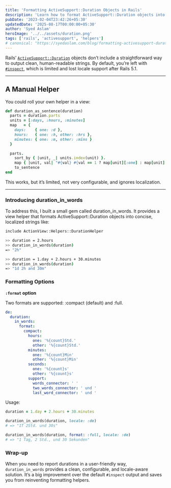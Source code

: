 ```yaml
---
title: 'Formatting ActiveSupport::Duration Objects in Rails'
description: 'Learn how to format ActiveSupport::Duration objects into concise, human-readable strings with locale support using the duration_in_words gem.'
pubDate: '2023-02-04T23:42:26+05:30'
updatedDate: '2025-08-17T00:00:00+05:30'
author: 'Syed Aslam'
heroImage: '../../assets/duration.png'
tags: ['rails', 'activesupport', 'helpers']
# canonical: "https://syedaslam.com/blog/formatting-activesupport-duration-objects/"
---
```


Rails’ [`ActiveSupport::Duration`](https://api.rubyonrails.org/classes/ActiveSupport/Duration.html) objects don’t include a straightforward way to output clean, human-readable strings. By default, you’re left with [`#inspect`](https://github.com/rails/rails/blob/main/activesupport/lib/active_support/duration.rb#L444), which is limited and lost locale support after Rails 5.1.

---

## A Manual Helper

You could roll your own helper in a view:

```ruby
def duration_as_sentence(duration)
  parts = duration.parts
  units = [:days, :hours, :minutes]
  map   = {
    days:    { one: :d },
    hours:   { one: :h, other: :hrs },
    minutes: { one: :m, other: :mins }
  }

  parts.
    sort_by { |unit, _| units.index(unit) }.
    map { |unit, val| "#{val} #{val == 1 ? map[unit][:one] : map[unit][:other]}" }.
    to_sentence
end
```

This works, but it’s limited, not very configurable, and ignores localization.

---

### Introducing duration_in_words

To address this, I built a small gem called duration_in_words.
It provides a view helper that formats ActiveSupport::Duration objects into concise, localized strings like:

```bash
include ActionView::Helpers::DurationHelper

>> duration = 2.hours
>> duration_in_words(duration)
=> "2h"

>> duration = 1.day + 2.hours + 30.minutes
>> duration_in_words(duration)
=> "1d 2h and 30m"
```

### Formatting Options

**`:format` option**

Two formats are supported: :compact (default) and :full.

```yaml
de:
  duration:
    in_words:
      format:
        compact:
          hours:
            one: '%{count}Std.'
            other: '%{count}Std.'
          minutes:
            one: '%{count}Min'
            other: '%{count}Min'
          seconds:
            one: '%{count}s'
            other: '%{count}s'
          support:
            words_connector: ' '
            two_words_connector: ' und '
            last_word_connector: ' und '
```

Usage:

```ruby
duration = 1.day + 2.hours + 30.minutes

duration_in_words(duration, locale: :de)
# => "1T 2Std. und 30s"

duration_in_words(duration, format: :full, locale: :de)
# => "1 Tag, 2 Std., und 30 Sekunden"
```

### Wrap-up

When you need to report durations in a user-friendly way, `duration_in_words` provides a clean, configurable, and locale-aware solution. It’s a big improvement over the default `#inspect` output and saves you from reinventing formatting helpers.
